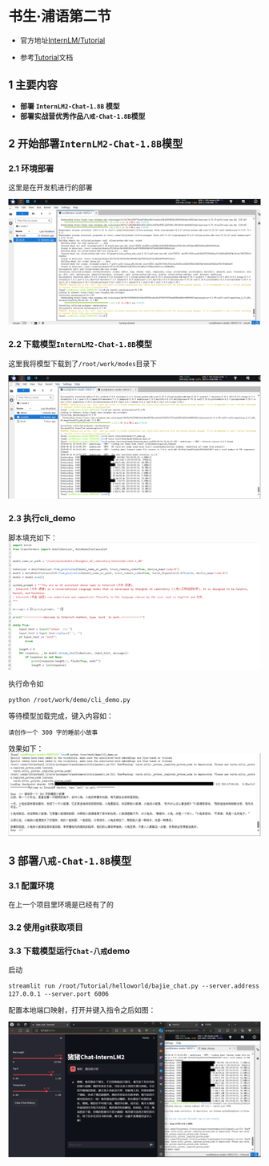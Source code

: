 # 书生·浦语第二节
- 官方地址[InternLM/Tutorial](https://github.com/InternLM/Tutorial/tree/camp2?tab=readme-ov-file)

- 参考[Tutorial](https://github.com/InternLM/Tutorial/blob/camp2/helloworld/hello_world.md)文档

## 1 **主要内容**
- **部署 `InternLM2-Chat-1.8B` 模型**
- **部署实战营优秀作品`八戒-Chat-1.8B`模型**

## 2 **开始部署`InternLM2-Chat-1.8B`模型**

### 2.1 **环境部署**
这里是在开发机进行的部署

![alt text](image/img1.png)

### 2.2 **下载模型`InternLM2-Chat-1.8B`模型**

这里我将模型下载到了`/root/work/modes`目录下

![all text](image/img2.png)

### 2.3 **执行cli_demo**
脚本填充如下：
![all text](image/img3.png)

执行命令如
```
python /root/work/demo/cli_demo.py
```

等待模型加载完成，键入内容如：
```
请创作一个 300 字的睡前小故事
```
效果如下：
![all text](image/img4.png)

## 3 **部署`八戒-Chat-1.8B`模型**
### 3.1 **配置环境**
在上一个项目里环境是已经有了的
### 3.2 **使用git获取项目**
### 3.3 **下载模型运行`Chat-八戒`demo**
启动
```
streamlit run /root/Tutorial/helloworld/bajie_chat.py --server.address 127.0.0.1 --server.port 6006
```
配置本地端口映射，打开并键入指令之后如图：

![all text](image/img5.png)

